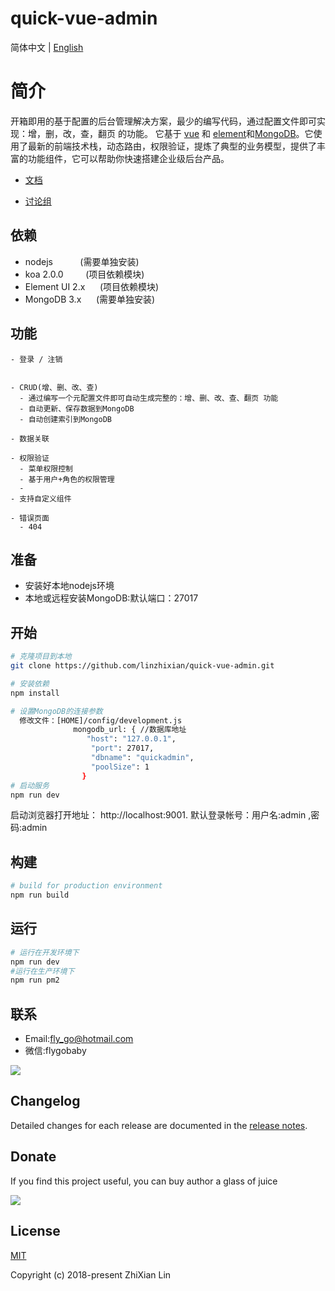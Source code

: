 
<p align="center">
  <h1>quick-vue-admin</h1>
</p>

简体中文 | [English](./README.zh-CN.md)

# 简介

开箱即用的基于配置的后台管理解决方案，最少的编写代码，通过配置文件即可实现：增，删，改，查，翻页 的功能。
它基于 [vue](https://github.com/vuejs/vue) 和 [element](https://github.com/ElemeFE/element)和[MongoDB](https://www.mongodb.com/)。它使用了最新的前端技术栈，动态路由，权限验证，提炼了典型的业务模型，提供了丰富的功能组件，它可以帮助你快速搭建企业级后台产品。

 - [文档](https://linzhixian.github.io/quick-vue-admin-document)
  
 - [讨论组](https://gitter.im/quick-vue-admin/discuss)
 
## 依赖
- nodejs &nbsp;&nbsp;&nbsp;&nbsp;&nbsp;&nbsp;&nbsp;&nbsp;&nbsp;&nbsp;(需要单独安装)
- koa 2.0.0  &nbsp;&nbsp;&nbsp;&nbsp;&nbsp;&nbsp;&nbsp;&nbsp;(项目依赖模块)
- Element UI 2.x &nbsp;&nbsp;&nbsp;&nbsp;&nbsp;(项目依赖模块)
- MongoDB 3.x &nbsp;&nbsp;&nbsp;&nbsp;&nbsp;(需要单独安装)

## 功能
```
- 登录 / 注销


- CRUD(增、删、改、查)
  - 通过编写一个元配置文件即可自动生成完整的：增、删、改、查、翻页 功能
  - 自动更新、保存数据到MongoDB
  - 自动创建索引到MongoDB

- 数据关联

- 权限验证
  - 菜单权限控制
  - 基于用户+角色的权限管理
  - 
- 支持自定义组件

- 错误页面  
  - 404
```

## 准备

- 安装好本地nodejs环境
- 本地或远程安装MongoDB:默认端口：27017

## 开始

```bash
# 克隆项目到本地
git clone https://github.com/linzhixian/quick-vue-admin.git

# 安装依赖
npm install

# 设置MongoDB的连接参数
  修改文件：[HOME]/config/development.js
              mongodb_url: { //数据库地址
                 "host": "127.0.0.1",
                  "port": 27017,
                  "dbname": "quickadmin",
                  "poolSize": 1
                }
# 启动服务
npm run dev
```

启动浏览器打开地址： http://localhost:9001.
默认登录帐号：用户名:admin ,密码:admin

## 构建
```bash
# build for production environment
npm run build
```
## 运行
```bash
# 运行在开发环境下
npm run dev
#运行在生产环境下
npm run pm2
```
## 联系
   -  Email:<fly_go@hotmail.com>
   - 微信:flygobaby
   
  ![](https://linzhixian.github.io/quick-vue-admin-document/wechat.jpg)

## Changelog
  Detailed changes for each release are documented in the [release notes](https://github.com/linzhixian/quick-vue-admin/releases).

## Donate

If you find this project useful, you can buy author a glass of juice


![](https://linzhixian.github.io/quick-vue-admin-document/wechatAndAlipay.jpg)


## License

[MIT](https://github.com/linzhixian/quick-vue-admin/blob/master/LICENSE)

Copyright (c) 2018-present ZhiXian Lin
